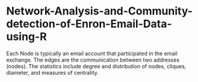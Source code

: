 # Network-Analysis-and-Community-detection-of-Enron-Email-Data-using-R
Each Node is typically an email account that participated in the email exchange. The edges are the communication between two addresses (nodes). The statistics include degree and distribution of nodes, cliques, diameter, and measures of centrality.
